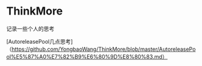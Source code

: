 # ThinkMore
记录一些个人的思考

[AutoreleasePool几点思考]（https://github.com/YongbaoWang/ThinkMore/blob/master/AutoreleasePool%E5%87%A0%E7%82%B9%E6%80%9D%E8%80%83.md）
